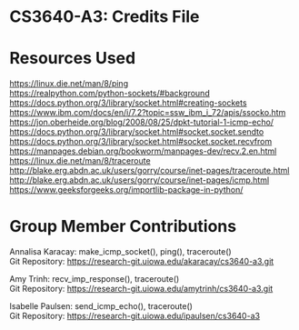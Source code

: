 # CS3640-A3: Credits File

# Resources Used
https://linux.die.net/man/8/ping <br>
https://realpython.com/python-sockets/#background <br>
https://docs.python.org/3/library/socket.html#creating-sockets <br>
https://www.ibm.com/docs/en/i/7.2?topic=ssw_ibm_i_72/apis/ssocko.htm <br>
https://jon.oberheide.org/blog/2008/08/25/dpkt-tutorial-1-icmp-echo/ <br>
https://docs.python.org/3/library/socket.html#socket.socket.sendto <br>
https://docs.python.org/3/library/socket.html#socket.socket.recvfrom <br>
https://manpages.debian.org/bookworm/manpages-dev/recv.2.en.html <br>
https://linux.die.net/man/8/traceroute <br>
http://blake.erg.abdn.ac.uk/users/gorry/course/inet-pages/traceroute.html <br>
http://blake.erg.abdn.ac.uk/users/gorry/course/inet-pages/icmp.html <br>
https://www.geeksforgeeks.org/importlib-package-in-python/ <br>

# Group Member Contributions
Annalisa Karacay: make_icmp_socket(), ping(), traceroute() <br>
Git Repository: https://research-git.uiowa.edu/akaracay/cs3640-a3.git 
<br>

Amy Trinh: recv_imp_response(), traceroute() <br>
Git Repository: https://research-git.uiowa.edu/amytrinh/cs3640-a3.git
<br>

Isabelle Paulsen: send_icmp_echo(), traceroute() <br>
Git Repository: https://research-git.uiowa.edu/ipaulsen/cs3640-a3 
